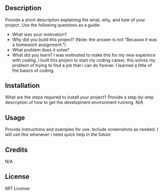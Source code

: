 # <My-Study-Guide>

## Description

Provide a short description explaining the what, why, and how of your project. Use the following questions as a guide:

- What was your motivation?
- Why did you build this project? (Note: the answer is not "Because it was a homework assignment.")
- What problem does it solve?
- What did you learn?
I was motivated to make this for my new experince with coding. I built this project to start my coding career, this solves my problem of trying to find a job that i can do forever. I learned a little of the basics of coding.
## Installation

What are the steps required to install your project? Provide a step-by-step description of how to get the development environment running.
N/A
## Usage

Provide instructions and examples for use. Include screenshots as needed.
I will use this whenever i need quick help in the future

## Credits

N/A

## License

MIT License